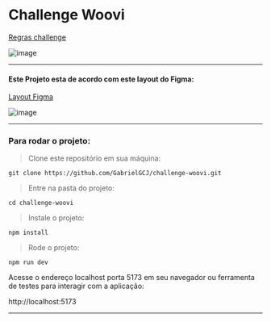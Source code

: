 # Challenge Woovi
 <a href="https://woovi.com/jobs/frontend-engineer-junior/">Regras challenge</a>

![image](https://github.com/GabrielGCJ/challenge-woovi/assets/91347602/2682c3ae-5b67-47b4-9bf6-9f22ab4fd8fc)

-----

#### Este Projeto esta de acordo com este layout do Figma:

 <a href="https://www.figma.com/file/hv1LgD7oNrtlmfWgKBG6PF/Woovi-Desafio-Front?node-id=1%3A100">Layout Figma</a>

![image](https://github.com/GabrielGCJ/challenge-woovi/assets/91347602/a28f80c1-c7e5-49a9-9be3-752151b6b32e)

 ----

### Para rodar o projeto:

>Clone este repositório em sua máquina:

```
git clone https://github.com/GabrielGCJ/challenge-woovi.git
```

>Entre na pasta do projeto:

```
cd challenge-woovi
```

>Instale o projeto:

```
npm install
```

>Rode o projeto:

```
npm run dev
```

Acesse o endereço localhost porta 5173 em seu navegador ou ferramenta de testes para interagir com a aplicação:

http://localhost:5173

----

